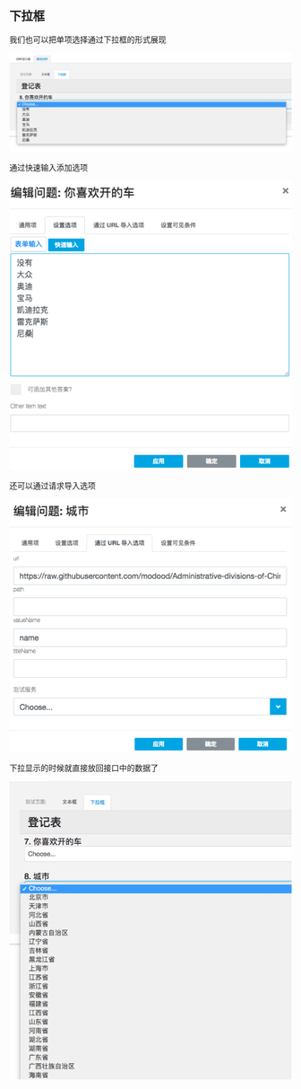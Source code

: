 ## 下拉框

我们也可以把单项选择通过下拉框的形式展现

![](../assets/dropdown.png)

通过快速输入添加选项

![](../assets/option-quick.png)

还可以通过请求导入选项

![](../assets/option-url.png)

下拉显示的时候就直接放回接口中的数据了

![](../assets/dropdown-option.png)
